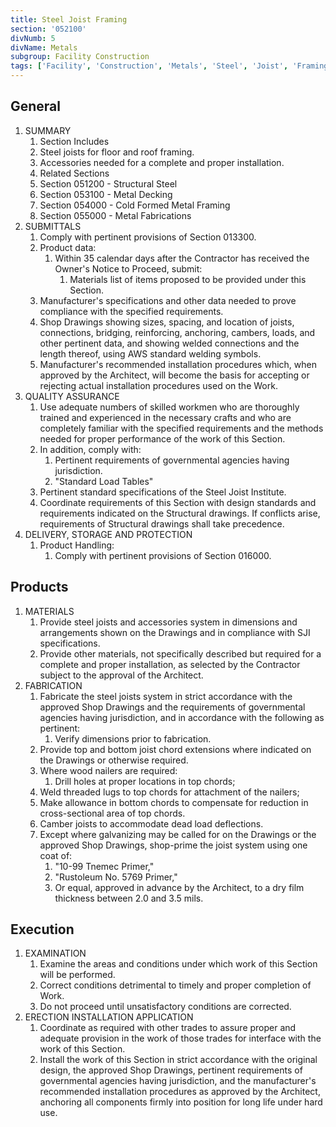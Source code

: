 ```yaml
---
title: Steel Joist Framing
section: '052100'
divNumb: 5
divName: Metals
subgroup: Facility Construction
tags: ['Facility', 'Construction', 'Metals', 'Steel', 'Joist', 'Framing']
---
```


## General

1. SUMMARY
   1. Section Includes
   1. Steel joists for floor and roof framing.
   1. Accessories needed for a complete and proper installation.
   1. Related Sections
   1. Section 051200 - Structural Steel
   1. Section 053100 - Metal Decking
   1. Section 054000 - Cold Formed Metal Framing
   1. Section 055000 - Metal Fabrications
1. SUBMITTALS
   1. Comply with pertinent provisions of Section 013300.
   1. Product data:
      1. Within 35 calendar days after the Contractor has received the Owner's Notice to Proceed, submit:
         1. Materials list of items proposed to be provided under this Section.
   1. Manufacturer's specifications and other data needed to prove compliance with the specified requirements.
   1. Shop Drawings showing sizes, spacing, and location of joists, connections, bridging, reinforcing, anchoring, cambers, loads, and other pertinent data, and showing welded connections and the length thereof, using AWS standard welding symbols.
   1. Manufacturer's recommended installation procedures which, when approved by the Architect, will become the basis for accepting or rejecting actual installation procedures used on the Work.
1. QUALITY ASSURANCE
   1. Use adequate numbers of skilled workmen who are thoroughly trained and experienced in the necessary crafts and who are completely familiar with the specified requirements and the methods needed for proper performance of the work of this Section.
   1. In addition, comply with:
      1. Pertinent requirements of governmental agencies having jurisdiction.
      2. "Standard Load Tables"
   1. Pertinent standard specifications of the Steel Joist Institute.
   1. Coordinate requirements of this Section with design standards and requirements indicated on the Structural drawings. If conflicts arise, requirements of Structural drawings shall take precedence.
1. DELIVERY, STORAGE AND PROTECTION
   1. Product Handling:
      1. Comply with pertinent provisions of Section 016000.

## Products

1. MATERIALS
   1. Provide steel joists and accessories system in dimensions and arrangements shown on the Drawings and in compliance with SJI specifications.
   1. Provide other materials, not specifically described but required for a complete and proper installation, as selected by the Contractor subject to the approval of the Architect.
1. FABRICATION
   1. Fabricate the steel joists system in strict accordance with the approved Shop Drawings and the requirements of governmental agencies having jurisdiction, and in accordance with the following as pertinent:
      1. Verify dimensions prior to fabrication.
   1. Provide top and bottom joist chord extensions where indicated on the Drawings or otherwise required.
   1. Where wood nailers are required:
      1. Drill holes at proper locations in top chords;
   1. Weld threaded lugs to top chords for attachment of the nailers;
   1. Make allowance in bottom chords to compensate for reduction in cross-sectional area of top chords.
   1. Camber joists to accommodate dead load deflections.
   1. Except where galvanizing may be called for on the Drawings or the approved Shop Drawings, shop-prime the joist system using one coat of:
      1. "10-99 Tnemec Primer,"
      2. "Rustoleum No. 5769 Primer,"
      3. Or equal, approved in advance by the Architect, to a dry film thickness between 2.0 and 3.5 mils.

## Execution

1. EXAMINATION
   1. Examine the areas and conditions under which work of this Section will be performed.
   2. Correct conditions detrimental to timely and proper completion of Work.
   3. Do not proceed until unsatisfactory conditions are corrected.
1. ERECTION INSTALLATION APPLICATION
   1. Coordinate as required with other trades to assure proper and adequate provision in the work of those trades for interface with the work of this Section.
   2. Install the work of this Section in strict accordance with the original design, the approved Shop Drawings, pertinent requirements of governmental agencies having jurisdiction, and the manufacturer's recommended installation procedures as approved by the Architect, anchoring all components firmly into position for long life under hard use.
